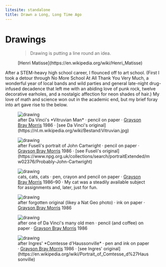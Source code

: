 ```yaml
---
litesite: standalone
title: Drawn a Long, Long Time Ago
---
```


# Drawings

<figure> 

>Drawing is putting a line round an idea.

<figcaption>
[Henri Matisse](https://en.wikipedia.org/wiki/Henri_Matisse)
</figcaption>
</figure>

After a STEM-heavy high school career, I flounced off to art school. (First I took a detour through No More School At All Thank You Very Much, a wonderful year of local bands and wild parties and general late-night drug-infused decadence that left me with an abiding love of punk rock, twelve decorative earholes, and a nostalgic affection for neon shades of hair.) My love of math and science won out in the academic end, but my brief foray into art gave rise to the below.

<figure>
<img src="DOMAIN_URL_PHart/davinci-vitruvian-lores.jpg" alt="drawing" />
<figcaption>
after Da Vinci's *Vitruvian Man* &middot; pencil on paper &middot; <a href="DOMAIN_URL_PH">Grayson Bray Morris</a> 1986 &middot; [see Da Vinci's original](https://nl.m.wikipedia.org/wiki/Bestand:Vitruvian.jpg)
</figcaption>
</figure>

<figure>
<img src="DOMAIN_URL_PHart/intense-lores.jpg" alt="drawing" />
<figcaption>
after Fuseli's portrait of John Cartwright &middot; pencil on paper &middot; <a href="DOMAIN_URL_PH">Grayson Bray Morris</a> 1986 &middot; [see Fuseli's original](https://www.npg.org.uk/collections/search/portraitExtended/mw02376/Probably-John-Cartwright)
</figcaption>
</figure>

<figure>
<img src="DOMAIN_URL_PHart/mashup-cats-lores.jpg" alt="drawing" />
<figcaption>
cats, cats, cats &middot; pen, crayon and pencil on paper &middot; <a href="DOMAIN_URL_PH">Grayson Bray Morris</a> 1986&ndash;90 &middot; My cat was a steadily available subject for assignments and, later, just for fun.
</figcaption>
</figure>

<figure>
<img src="DOMAIN_URL_PHart/warrior-lores.jpg" alt="drawing" />
<figcaption>
after forgotten original (likey a Nat Geo photo) &middot; ink on paper &middot; <a href="DOMAIN_URL_PH">Grayson Bray Morris</a> 1986
</figcaption>
</figure>

<figure>
<img src="DOMAIN_URL_PHart/davinci-old-lores.jpg" alt="drawing" />
<figcaption>
after one of Da Vinci's many old men &middot; pencil (and coffee) on paper &middot; <a href="DOMAIN_URL_PH">Grayson Bray Morris</a> 1986
</figcaption>
</figure>

<figure>
<img src="DOMAIN_URL_PHart/mirror-lores.jpg" alt="drawing" />
<figcaption>
after Ingres' *Comtesse d'Haussonville* &middot; pen and ink on paper &middot; <a href="DOMAIN_URL_PH">Grayson Bray Morris</a> 1986 &middot; [see Ingres' original](https://en.wikipedia.org/wiki/Portrait_of_Comtesse_d%27Haussonville)
</figcaption>
</figure>

